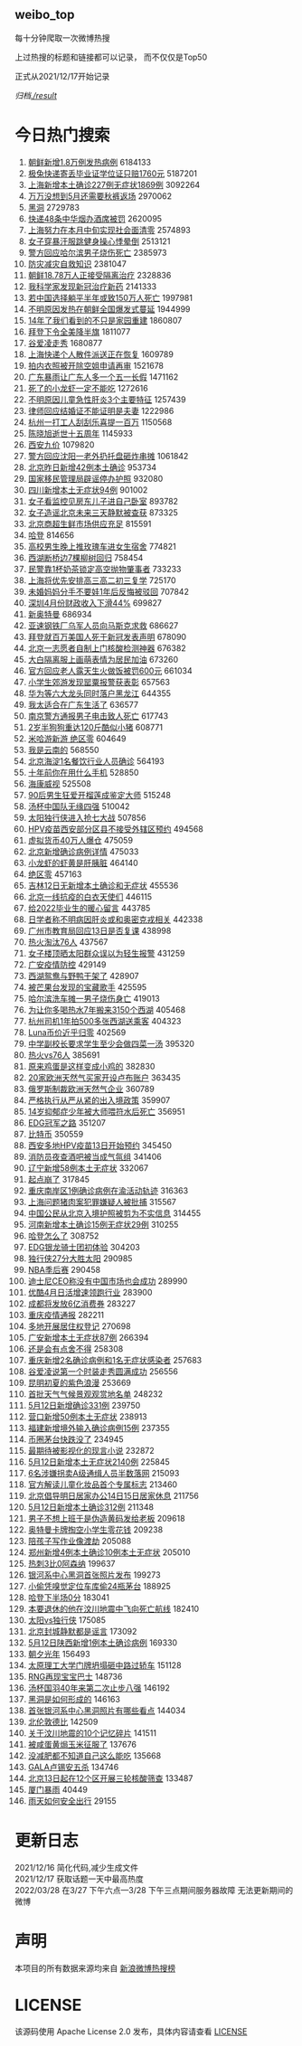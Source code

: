 weibo_top  
---
每十分钟爬取一次微博热搜  

上过热搜的标题和链接都可以记录， 而不仅仅是Top50

正式从2021/12/17开始记录  

*归档[./result](./result/)*

# 今日热门搜索  
1. [朝鲜新增1.8万例发热病例](https://s.weibo.com//weibo?q=%23%E6%9C%9D%E9%B2%9C%E6%96%B0%E5%A2%9E1.8%E4%B8%87%E4%BE%8B%E5%8F%91%E7%83%AD%E7%97%85%E4%BE%8B%23&Refer=top) 6184133
2. [极兔快递寄丢毕业证学位证只赔1760元](https://s.weibo.com//weibo?q=%23%E6%9E%81%E5%85%94%E5%BF%AB%E9%80%92%E5%AF%84%E4%B8%A2%E6%AF%95%E4%B8%9A%E8%AF%81%E5%AD%A6%E4%BD%8D%E8%AF%81%E5%8F%AA%E8%B5%941760%E5%85%83%23&Refer=top) 5187201
3. [上海新增本土确诊227例无症状1869例](https://s.weibo.com//weibo?q=%23%E4%B8%8A%E6%B5%B7%E6%96%B0%E5%A2%9E%E6%9C%AC%E5%9C%9F%E7%A1%AE%E8%AF%8A227%E4%BE%8B%E6%97%A0%E7%97%87%E7%8A%B61869%E4%BE%8B%23&Refer=top) 3092264
4. [万万没想到5月还需要秋裤返场](https://s.weibo.com//weibo?q=%23%E4%B8%87%E4%B8%87%E6%B2%A1%E6%83%B3%E5%88%B05%E6%9C%88%E8%BF%98%E9%9C%80%E8%A6%81%E7%A7%8B%E8%A3%A4%E8%BF%94%E5%9C%BA%23&Refer=top) 2970062
5. [黑洞](https://s.weibo.com//weibo?q=%23%E9%BB%91%E6%B4%9E%23&Refer=top) 2729783
6. [快递48条中华烟办酒席被罚](https://s.weibo.com//weibo?q=%23%E5%BF%AB%E9%80%9248%E6%9D%A1%E4%B8%AD%E5%8D%8E%E7%83%9F%E5%8A%9E%E9%85%92%E5%B8%AD%E8%A2%AB%E7%BD%9A%23&Refer=top) 2620095
7. [上海努力在本月中旬实现社会面清零](https://s.weibo.com//weibo?q=%23%E4%B8%8A%E6%B5%B7%E5%8A%AA%E5%8A%9B%E5%9C%A8%E6%9C%AC%E6%9C%88%E4%B8%AD%E6%97%AC%E5%AE%9E%E7%8E%B0%E7%A4%BE%E4%BC%9A%E9%9D%A2%E6%B8%85%E9%9B%B6%23&Refer=top) 2574893
8. [女子穿暴汗服跳健身操心悸晕倒](https://s.weibo.com//weibo?q=%23%E5%A5%B3%E5%AD%90%E7%A9%BF%E6%9A%B4%E6%B1%97%E6%9C%8D%E8%B7%B3%E5%81%A5%E8%BA%AB%E6%93%8D%E5%BF%83%E6%82%B8%E6%99%95%E5%80%92%23&Refer=top) 2513121
9. [警方回应哈尔滨男子烧伤死亡](https://s.weibo.com//weibo?q=%23%E8%AD%A6%E6%96%B9%E5%9B%9E%E5%BA%94%E5%93%88%E5%B0%94%E6%BB%A8%E7%94%B7%E5%AD%90%E7%83%A7%E4%BC%A4%E6%AD%BB%E4%BA%A1%23&Refer=top) 2385973
10. [防灾减灾自救知识](https://s.weibo.com//weibo?q=%23%E9%98%B2%E7%81%BE%E5%87%8F%E7%81%BE%E8%87%AA%E6%95%91%E7%9F%A5%E8%AF%86%23&Refer=top) 2381047
11. [朝鲜18.78万人正接受隔离治疗](https://s.weibo.com//weibo?q=%23%E6%9C%9D%E9%B2%9C18.78%E4%B8%87%E4%BA%BA%E6%AD%A3%E6%8E%A5%E5%8F%97%E9%9A%94%E7%A6%BB%E6%B2%BB%E7%96%97%23&Refer=top) 2328836
12. [我科学家发现新冠治疗新药](https://s.weibo.com//weibo?q=%23%E6%88%91%E7%A7%91%E5%AD%A6%E5%AE%B6%E5%8F%91%E7%8E%B0%E6%96%B0%E5%86%A0%E6%B2%BB%E7%96%97%E6%96%B0%E8%8D%AF%23&Refer=top) 2141333
13. [若中国选择躺平半年或致150万人死亡](https://s.weibo.com//weibo?q=%23%E8%8B%A5%E4%B8%AD%E5%9B%BD%E9%80%89%E6%8B%A9%E8%BA%BA%E5%B9%B3%E5%8D%8A%E5%B9%B4%E6%88%96%E8%87%B4150%E4%B8%87%E4%BA%BA%E6%AD%BB%E4%BA%A1%23&Refer=top) 1997981
14. [不明原因发热在朝鲜全国爆发式蔓延](https://s.weibo.com//weibo?q=%23%E4%B8%8D%E6%98%8E%E5%8E%9F%E5%9B%A0%E5%8F%91%E7%83%AD%E5%9C%A8%E6%9C%9D%E9%B2%9C%E5%85%A8%E5%9B%BD%E7%88%86%E5%8F%91%E5%BC%8F%E8%94%93%E5%BB%B6%23&Refer=top) 1944999
15. [14年了我们看到的不只是家园重建](https://s.weibo.com//weibo?q=%2314%E5%B9%B4%E4%BA%86%E6%88%91%E4%BB%AC%E7%9C%8B%E5%88%B0%E7%9A%84%E4%B8%8D%E5%8F%AA%E6%98%AF%E5%AE%B6%E5%9B%AD%E9%87%8D%E5%BB%BA%23&Refer=top) 1860807
16. [拜登下令全美降半旗](https://s.weibo.com//weibo?q=%23%E6%8B%9C%E7%99%BB%E4%B8%8B%E4%BB%A4%E5%85%A8%E7%BE%8E%E9%99%8D%E5%8D%8A%E6%97%97%23&Refer=top) 1811077
17. [谷爱凌走秀](https://s.weibo.com//weibo?q=%23%E8%B0%B7%E7%88%B1%E5%87%8C%E8%B5%B0%E7%A7%80%23&Refer=top) 1680877
18. [上海快递个人散件派送正在恢复](https://s.weibo.com//weibo?q=%23%E4%B8%8A%E6%B5%B7%E5%BF%AB%E9%80%92%E4%B8%AA%E4%BA%BA%E6%95%A3%E4%BB%B6%E6%B4%BE%E9%80%81%E6%AD%A3%E5%9C%A8%E6%81%A2%E5%A4%8D%23&Refer=top) 1609789
19. [拍内衣照被开除空姐申请再审](https://s.weibo.com//weibo?q=%23%E6%8B%8D%E5%86%85%E8%A1%A3%E7%85%A7%E8%A2%AB%E5%BC%80%E9%99%A4%E7%A9%BA%E5%A7%90%E7%94%B3%E8%AF%B7%E5%86%8D%E5%AE%A1%23&Refer=top) 1521678
20. [广东暴雨让广东人多一个五一长假](https://s.weibo.com//weibo?q=%23%E5%B9%BF%E4%B8%9C%E6%9A%B4%E9%9B%A8%E8%AE%A9%E5%B9%BF%E4%B8%9C%E4%BA%BA%E5%A4%9A%E4%B8%80%E4%B8%AA%E4%BA%94%E4%B8%80%E9%95%BF%E5%81%87%23&Refer=top) 1471162
21. [死了的小龙虾一定不能吃](https://s.weibo.com//weibo?q=%23%E6%AD%BB%E4%BA%86%E7%9A%84%E5%B0%8F%E9%BE%99%E8%99%BE%E4%B8%80%E5%AE%9A%E4%B8%8D%E8%83%BD%E5%90%83%23&Refer=top) 1272616
22. [不明原因儿童急性肝炎3个主要特征](https://s.weibo.com//weibo?q=%23%E4%B8%8D%E6%98%8E%E5%8E%9F%E5%9B%A0%E5%84%BF%E7%AB%A5%E6%80%A5%E6%80%A7%E8%82%9D%E7%82%8E3%E4%B8%AA%E4%B8%BB%E8%A6%81%E7%89%B9%E5%BE%81%23&Refer=top) 1257439
23. [律师回应结婚证不能证明是夫妻](https://s.weibo.com//weibo?q=%23%E5%BE%8B%E5%B8%88%E5%9B%9E%E5%BA%94%E7%BB%93%E5%A9%9A%E8%AF%81%E4%B8%8D%E8%83%BD%E8%AF%81%E6%98%8E%E6%98%AF%E5%A4%AB%E5%A6%BB%23&Refer=top) 1222986
24. [杭州一打工人刮刮乐喜提一百万](https://s.weibo.com//weibo?q=%23%E6%9D%AD%E5%B7%9E%E4%B8%80%E6%89%93%E5%B7%A5%E4%BA%BA%E5%88%AE%E5%88%AE%E4%B9%90%E5%96%9C%E6%8F%90%E4%B8%80%E7%99%BE%E4%B8%87%23&Refer=top) 1150568
25. [陈晓旭逝世十五周年](https://s.weibo.com//weibo?q=%23%E9%99%88%E6%99%93%E6%97%AD%E9%80%9D%E4%B8%96%E5%8D%81%E4%BA%94%E5%91%A8%E5%B9%B4%23&Refer=top) 1145933
26. [西安九价](https://s.weibo.com//weibo?q=%E8%A5%BF%E5%AE%89%E4%B9%9D%E4%BB%B7&Refer=top) 1079820
27. [警方回应沈阳一老外扔托盘砸炸串摊](https://s.weibo.com//weibo?q=%23%E8%AD%A6%E6%96%B9%E5%9B%9E%E5%BA%94%E6%B2%88%E9%98%B3%E4%B8%80%E8%80%81%E5%A4%96%E6%89%94%E6%89%98%E7%9B%98%E7%A0%B8%E7%82%B8%E4%B8%B2%E6%91%8A%23&Refer=top) 1061842
28. [北京昨日新增42例本土确诊](https://s.weibo.com//weibo?q=%23%E5%8C%97%E4%BA%AC%E6%98%A8%E6%97%A5%E6%96%B0%E5%A2%9E42%E4%BE%8B%E6%9C%AC%E5%9C%9F%E7%A1%AE%E8%AF%8A%23&Refer=top) 953734
29. [国家移民管理局辟谣停办护照](https://s.weibo.com//weibo?q=%23%E5%9B%BD%E5%AE%B6%E7%A7%BB%E6%B0%91%E7%AE%A1%E7%90%86%E5%B1%80%E8%BE%9F%E8%B0%A3%E5%81%9C%E5%8A%9E%E6%8A%A4%E7%85%A7%23&Refer=top) 932080
30. [四川新增本土无症状94例](https://s.weibo.com//weibo?q=%23%E5%9B%9B%E5%B7%9D%E6%96%B0%E5%A2%9E%E6%9C%AC%E5%9C%9F%E6%97%A0%E7%97%87%E7%8A%B694%E4%BE%8B%23&Refer=top) 901002
31. [女子看监控见房东儿子进自己卧室](https://s.weibo.com//weibo?q=%23%E5%A5%B3%E5%AD%90%E7%9C%8B%E7%9B%91%E6%8E%A7%E8%A7%81%E6%88%BF%E4%B8%9C%E5%84%BF%E5%AD%90%E8%BF%9B%E8%87%AA%E5%B7%B1%E5%8D%A7%E5%AE%A4%23&Refer=top) 893782
32. [女子造谣北京未来三天静默被查获](https://s.weibo.com//weibo?q=%23%E5%A5%B3%E5%AD%90%E9%80%A0%E8%B0%A3%E5%8C%97%E4%BA%AC%E6%9C%AA%E6%9D%A5%E4%B8%89%E5%A4%A9%E9%9D%99%E9%BB%98%E8%A2%AB%E6%9F%A5%E8%8E%B7%23&Refer=top) 873325
33. [北京商超生鲜市场供应充足](https://s.weibo.com//weibo?q=%23%E5%8C%97%E4%BA%AC%E5%95%86%E8%B6%85%E7%94%9F%E9%B2%9C%E5%B8%82%E5%9C%BA%E4%BE%9B%E5%BA%94%E5%85%85%E8%B6%B3%23&Refer=top) 815591
34. [哈登](https://s.weibo.com//weibo?q=%E5%93%88%E7%99%BB&Refer=top) 814656
35. [高校男生晚上推玫瑰车进女生宿舍](https://s.weibo.com//weibo?q=%23%E9%AB%98%E6%A0%A1%E7%94%B7%E7%94%9F%E6%99%9A%E4%B8%8A%E6%8E%A8%E7%8E%AB%E7%91%B0%E8%BD%A6%E8%BF%9B%E5%A5%B3%E7%94%9F%E5%AE%BF%E8%88%8D%23&Refer=top) 774821
36. [西湖断桥边7棵柳树回归](https://s.weibo.com//weibo?q=%23%E8%A5%BF%E6%B9%96%E6%96%AD%E6%A1%A5%E8%BE%B97%E6%A3%B5%E6%9F%B3%E6%A0%91%E5%9B%9E%E5%BD%92%23&Refer=top) 758454
37. [民警靠1杯奶茶锁定高空抛物肇事者](https://s.weibo.com//weibo?q=%23%E6%B0%91%E8%AD%A6%E9%9D%A01%E6%9D%AF%E5%A5%B6%E8%8C%B6%E9%94%81%E5%AE%9A%E9%AB%98%E7%A9%BA%E6%8A%9B%E7%89%A9%E8%82%87%E4%BA%8B%E8%80%85%23&Refer=top) 733233
38. [上海将优先安排高三高二初三复学](https://s.weibo.com//weibo?q=%23%E4%B8%8A%E6%B5%B7%E5%B0%86%E4%BC%98%E5%85%88%E5%AE%89%E6%8E%92%E9%AB%98%E4%B8%89%E9%AB%98%E4%BA%8C%E5%88%9D%E4%B8%89%E5%A4%8D%E5%AD%A6%23&Refer=top) 725170
39. [未婚妈妈分手不要娃1年后反悔被驳回](https://s.weibo.com//weibo?q=%23%E6%9C%AA%E5%A9%9A%E5%A6%88%E5%A6%88%E5%88%86%E6%89%8B%E4%B8%8D%E8%A6%81%E5%A8%831%E5%B9%B4%E5%90%8E%E5%8F%8D%E6%82%94%E8%A2%AB%E9%A9%B3%E5%9B%9E%23&Refer=top) 707842
40. [深圳4月份财政收入下滑44%](https://s.weibo.com//weibo?q=%23%E6%B7%B1%E5%9C%B34%E6%9C%88%E4%BB%BD%E8%B4%A2%E6%94%BF%E6%94%B6%E5%85%A5%E4%B8%8B%E6%BB%9144%25%23&Refer=top) 699827
41. [新奥特曼](https://s.weibo.com//weibo?q=%E6%96%B0%E5%A5%A5%E7%89%B9%E6%9B%BC&Refer=top) 686934
42. [亚速钢铁厂乌军人员向马斯克求救](https://s.weibo.com//weibo?q=%23%E4%BA%9A%E9%80%9F%E9%92%A2%E9%93%81%E5%8E%82%E4%B9%8C%E5%86%9B%E4%BA%BA%E5%91%98%E5%90%91%E9%A9%AC%E6%96%AF%E5%85%8B%E6%B1%82%E6%95%91%23&Refer=top) 686627
43. [拜登就百万美国人死于新冠发表声明](https://s.weibo.com//weibo?q=%23%E6%8B%9C%E7%99%BB%E5%B0%B1%E7%99%BE%E4%B8%87%E7%BE%8E%E5%9B%BD%E4%BA%BA%E6%AD%BB%E4%BA%8E%E6%96%B0%E5%86%A0%E5%8F%91%E8%A1%A8%E5%A3%B0%E6%98%8E%23&Refer=top) 678090
44. [北京一志愿者自制上门核酸检测神器](https://s.weibo.com//weibo?q=%23%E5%8C%97%E4%BA%AC%E4%B8%80%E5%BF%97%E6%84%BF%E8%80%85%E8%87%AA%E5%88%B6%E4%B8%8A%E9%97%A8%E6%A0%B8%E9%85%B8%E6%A3%80%E6%B5%8B%E7%A5%9E%E5%99%A8%23&Refer=top) 676382
45. [大白隔离服上画萌表情为居民加油](https://s.weibo.com//weibo?q=%23%E5%A4%A7%E7%99%BD%E9%9A%94%E7%A6%BB%E6%9C%8D%E4%B8%8A%E7%94%BB%E8%90%8C%E8%A1%A8%E6%83%85%E4%B8%BA%E5%B1%85%E6%B0%91%E5%8A%A0%E6%B2%B9%23&Refer=top) 673260
46. [官方回应老人露天生火做饭被罚600元](https://s.weibo.com//weibo?q=%23%E5%AE%98%E6%96%B9%E5%9B%9E%E5%BA%94%E8%80%81%E4%BA%BA%E9%9C%B2%E5%A4%A9%E7%94%9F%E7%81%AB%E5%81%9A%E9%A5%AD%E8%A2%AB%E7%BD%9A600%E5%85%83%23&Refer=top) 661034
47. [小学生郊游发现罂粟报警获表彰](https://s.weibo.com//weibo?q=%23%E5%B0%8F%E5%AD%A6%E7%94%9F%E9%83%8A%E6%B8%B8%E5%8F%91%E7%8E%B0%E7%BD%82%E7%B2%9F%E6%8A%A5%E8%AD%A6%E8%8E%B7%E8%A1%A8%E5%BD%B0%23&Refer=top) 657563
48. [华为等六大龙头同时落户黑龙江](https://s.weibo.com//weibo?q=%23%E5%8D%8E%E4%B8%BA%E7%AD%89%E5%85%AD%E5%A4%A7%E9%BE%99%E5%A4%B4%E5%90%8C%E6%97%B6%E8%90%BD%E6%88%B7%E9%BB%91%E9%BE%99%E6%B1%9F%23&Refer=top) 644355
49. [我太适合在广东生活了](https://s.weibo.com//weibo?q=%23%E6%88%91%E5%A4%AA%E9%80%82%E5%90%88%E5%9C%A8%E5%B9%BF%E4%B8%9C%E7%94%9F%E6%B4%BB%E4%BA%86%23&Refer=top) 636577
50. [南京警方通报男子电击致人死亡](https://s.weibo.com//weibo?q=%23%E5%8D%97%E4%BA%AC%E8%AD%A6%E6%96%B9%E9%80%9A%E6%8A%A5%E7%94%B7%E5%AD%90%E7%94%B5%E5%87%BB%E8%87%B4%E4%BA%BA%E6%AD%BB%E4%BA%A1%23&Refer=top) 617743
51. [2岁半狗狗重达120斤酷似小猪](https://s.weibo.com//weibo?q=%232%E5%B2%81%E5%8D%8A%E7%8B%97%E7%8B%97%E9%87%8D%E8%BE%BE120%E6%96%A4%E9%85%B7%E4%BC%BC%E5%B0%8F%E7%8C%AA%23&Refer=top) 608771
52. [米哈游新游 绝区零](https://s.weibo.com//weibo?q=%23%E7%B1%B3%E5%93%88%E6%B8%B8%E6%96%B0%E6%B8%B8%20%E7%BB%9D%E5%8C%BA%E9%9B%B6%23&Refer=top) 604649
53. [我是云南的](https://s.weibo.com//weibo?q=%E6%88%91%E6%98%AF%E4%BA%91%E5%8D%97%E7%9A%84&Refer=top) 568550
54. [北京海淀1名餐饮行业人员确诊](https://s.weibo.com//weibo?q=%23%E5%8C%97%E4%BA%AC%E6%B5%B7%E6%B7%801%E5%90%8D%E9%A4%90%E9%A5%AE%E8%A1%8C%E4%B8%9A%E4%BA%BA%E5%91%98%E7%A1%AE%E8%AF%8A%23&Refer=top) 564193
55. [十年前你在用什么手机](https://s.weibo.com//weibo?q=%23%E5%8D%81%E5%B9%B4%E5%89%8D%E4%BD%A0%E5%9C%A8%E7%94%A8%E4%BB%80%E4%B9%88%E6%89%8B%E6%9C%BA%23&Refer=top) 528850
56. [海康威视](https://s.weibo.com//weibo?q=%E6%B5%B7%E5%BA%B7%E5%A8%81%E8%A7%86&Refer=top) 525508
57. [90后男生狂爱开榴莲成鉴定大师](https://s.weibo.com//weibo?q=%2390%E5%90%8E%E7%94%B7%E7%94%9F%E7%8B%82%E7%88%B1%E5%BC%80%E6%A6%B4%E8%8E%B2%E6%88%90%E9%89%B4%E5%AE%9A%E5%A4%A7%E5%B8%88%23&Refer=top) 515248
58. [汤杯中国队无缘四强](https://s.weibo.com//weibo?q=%23%E6%B1%A4%E6%9D%AF%E4%B8%AD%E5%9B%BD%E9%98%9F%E6%97%A0%E7%BC%98%E5%9B%9B%E5%BC%BA%23&Refer=top) 510042
59. [太阳独行侠进入抢七大战](https://s.weibo.com//weibo?q=%23%E5%A4%AA%E9%98%B3%E7%8B%AC%E8%A1%8C%E4%BE%A0%E8%BF%9B%E5%85%A5%E6%8A%A2%E4%B8%83%E5%A4%A7%E6%88%98%23&Refer=top) 507856
60. [HPV疫苗西安部分区县不接受外辖区预约](https://s.weibo.com//weibo?q=%23HPV%E7%96%AB%E8%8B%97%E8%A5%BF%E5%AE%89%E9%83%A8%E5%88%86%E5%8C%BA%E5%8E%BF%E4%B8%8D%E6%8E%A5%E5%8F%97%E5%A4%96%E8%BE%96%E5%8C%BA%E9%A2%84%E7%BA%A6%23&Refer=top) 494568
61. [虚拟货币40万人爆仓](https://s.weibo.com//weibo?q=%23%E8%99%9A%E6%8B%9F%E8%B4%A7%E5%B8%8140%E4%B8%87%E4%BA%BA%E7%88%86%E4%BB%93%23&Refer=top) 475059
62. [北京新增确诊病例详情](https://s.weibo.com//weibo?q=%23%E5%8C%97%E4%BA%AC%E6%96%B0%E5%A2%9E%E7%A1%AE%E8%AF%8A%E7%97%85%E4%BE%8B%E8%AF%A6%E6%83%85%23&Refer=top) 475033
63. [小龙虾的虾黄是肝胰脏](https://s.weibo.com//weibo?q=%23%E5%B0%8F%E9%BE%99%E8%99%BE%E7%9A%84%E8%99%BE%E9%BB%84%E6%98%AF%E8%82%9D%E8%83%B0%E8%84%8F%23&Refer=top) 464140
64. [绝区零](https://s.weibo.com//weibo?q=%23%E7%BB%9D%E5%8C%BA%E9%9B%B6%23&Refer=top) 457163
65. [吉林12日无新增本土确诊和无症状](https://s.weibo.com//weibo?q=%23%E5%90%89%E6%9E%9712%E6%97%A5%E6%97%A0%E6%96%B0%E5%A2%9E%E6%9C%AC%E5%9C%9F%E7%A1%AE%E8%AF%8A%E5%92%8C%E6%97%A0%E7%97%87%E7%8A%B6%23&Refer=top) 455536
66. [北京一线抗疫的白衣天使们](https://s.weibo.com//weibo?q=%23%E5%8C%97%E4%BA%AC%E4%B8%80%E7%BA%BF%E6%8A%97%E7%96%AB%E7%9A%84%E7%99%BD%E8%A1%A3%E5%A4%A9%E4%BD%BF%E4%BB%AC%23&Refer=top) 446115
67. [给2022毕业生的暖心留言](https://s.weibo.com//weibo?q=%23%E7%BB%992022%E6%AF%95%E4%B8%9A%E7%94%9F%E7%9A%84%E6%9A%96%E5%BF%83%E7%95%99%E8%A8%80%23&Refer=top) 443785
68. [日学者称不明病因肝炎或和奥密克戎相关](https://s.weibo.com//weibo?q=%23%E6%97%A5%E5%AD%A6%E8%80%85%E7%A7%B0%E4%B8%8D%E6%98%8E%E7%97%85%E5%9B%A0%E8%82%9D%E7%82%8E%E6%88%96%E5%92%8C%E5%A5%A5%E5%AF%86%E5%85%8B%E6%88%8E%E7%9B%B8%E5%85%B3%23&Refer=top) 442338
69. [广州市教育局回应13日是否复课](https://s.weibo.com//weibo?q=%23%E5%B9%BF%E5%B7%9E%E5%B8%82%E6%95%99%E8%82%B2%E5%B1%80%E5%9B%9E%E5%BA%9413%E6%97%A5%E6%98%AF%E5%90%A6%E5%A4%8D%E8%AF%BE%23&Refer=top) 438998
70. [热火淘汰76人](https://s.weibo.com//weibo?q=%23%E7%83%AD%E7%81%AB%E6%B7%98%E6%B1%B076%E4%BA%BA%23&Refer=top) 437567
71. [女子楼顶晒太阳群众误以为轻生报警](https://s.weibo.com//weibo?q=%23%E5%A5%B3%E5%AD%90%E6%A5%BC%E9%A1%B6%E6%99%92%E5%A4%AA%E9%98%B3%E7%BE%A4%E4%BC%97%E8%AF%AF%E4%BB%A5%E4%B8%BA%E8%BD%BB%E7%94%9F%E6%8A%A5%E8%AD%A6%23&Refer=top) 431259
72. [广安疫情防控](https://s.weibo.com//weibo?q=%23%E5%B9%BF%E5%AE%89%E7%96%AB%E6%83%85%E9%98%B2%E6%8E%A7%23&Refer=top) 429149
73. [西湖鸳鸯与野鸭干架了](https://s.weibo.com//weibo?q=%23%E8%A5%BF%E6%B9%96%E9%B8%B3%E9%B8%AF%E4%B8%8E%E9%87%8E%E9%B8%AD%E5%B9%B2%E6%9E%B6%E4%BA%86%23&Refer=top) 428907
74. [被芒果台发现的宝藏歌手](https://s.weibo.com//weibo?q=%23%E8%A2%AB%E8%8A%92%E6%9E%9C%E5%8F%B0%E5%8F%91%E7%8E%B0%E7%9A%84%E5%AE%9D%E8%97%8F%E6%AD%8C%E6%89%8B%23&Refer=top) 425595
75. [哈尔滨洗车摊一男子烧伤身亡](https://s.weibo.com//weibo?q=%23%E5%93%88%E5%B0%94%E6%BB%A8%E6%B4%97%E8%BD%A6%E6%91%8A%E4%B8%80%E7%94%B7%E5%AD%90%E7%83%A7%E4%BC%A4%E8%BA%AB%E4%BA%A1%23&Refer=top) 419013
76. [为让你多喝热水7年搬来3150个西湖](https://s.weibo.com//weibo?q=%23%E4%B8%BA%E8%AE%A9%E4%BD%A0%E5%A4%9A%E5%96%9D%E7%83%AD%E6%B0%B47%E5%B9%B4%E6%90%AC%E6%9D%A53150%E4%B8%AA%E8%A5%BF%E6%B9%96%23&Refer=top) 405468
77. [杭州司机1年拍500多张西湖送乘客](https://s.weibo.com//weibo?q=%23%E6%9D%AD%E5%B7%9E%E5%8F%B8%E6%9C%BA1%E5%B9%B4%E6%8B%8D500%E5%A4%9A%E5%BC%A0%E8%A5%BF%E6%B9%96%E9%80%81%E4%B9%98%E5%AE%A2%23&Refer=top) 404323
78. [Luna币价近乎归零](https://s.weibo.com//weibo?q=%23Luna%E5%B8%81%E4%BB%B7%E8%BF%91%E4%B9%8E%E5%BD%92%E9%9B%B6%23&Refer=top) 402569
79. [中学副校长要求学生至少会做四菜一汤](https://s.weibo.com//weibo?q=%23%E4%B8%AD%E5%AD%A6%E5%89%AF%E6%A0%A1%E9%95%BF%E8%A6%81%E6%B1%82%E5%AD%A6%E7%94%9F%E8%87%B3%E5%B0%91%E4%BC%9A%E5%81%9A%E5%9B%9B%E8%8F%9C%E4%B8%80%E6%B1%A4%23&Refer=top) 395320
80. [热火vs76人](https://s.weibo.com//weibo?q=%23%E7%83%AD%E7%81%ABvs76%E4%BA%BA%23&Refer=top) 385691
81. [原来鸡蛋是这样变成小鸡的](https://s.weibo.com//weibo?q=%23%E5%8E%9F%E6%9D%A5%E9%B8%A1%E8%9B%8B%E6%98%AF%E8%BF%99%E6%A0%B7%E5%8F%98%E6%88%90%E5%B0%8F%E9%B8%A1%E7%9A%84%23&Refer=top) 382830
82. [20家欧洲天然气买家开设卢布账户](https://s.weibo.com//weibo?q=%2320%E5%AE%B6%E6%AC%A7%E6%B4%B2%E5%A4%A9%E7%84%B6%E6%B0%94%E4%B9%B0%E5%AE%B6%E5%BC%80%E8%AE%BE%E5%8D%A2%E5%B8%83%E8%B4%A6%E6%88%B7%23&Refer=top) 363435
83. [俄罗斯制裁欧洲天然气企业](https://s.weibo.com//weibo?q=%23%E4%BF%84%E7%BD%97%E6%96%AF%E5%88%B6%E8%A3%81%E6%AC%A7%E6%B4%B2%E5%A4%A9%E7%84%B6%E6%B0%94%E4%BC%81%E4%B8%9A%23&Refer=top) 360789
84. [严格执行从严从紧的出入境政策](https://s.weibo.com//weibo?q=%23%E4%B8%A5%E6%A0%BC%E6%89%A7%E8%A1%8C%E4%BB%8E%E4%B8%A5%E4%BB%8E%E7%B4%A7%E7%9A%84%E5%87%BA%E5%85%A5%E5%A2%83%E6%94%BF%E7%AD%96%23&Refer=top) 359907
85. [14岁抑郁症少年被大师喂符水后死亡](https://s.weibo.com//weibo?q=%2314%E5%B2%81%E6%8A%91%E9%83%81%E7%97%87%E5%B0%91%E5%B9%B4%E8%A2%AB%E5%A4%A7%E5%B8%88%E5%96%82%E7%AC%A6%E6%B0%B4%E5%90%8E%E6%AD%BB%E4%BA%A1%23&Refer=top) 356951
86. [EDG冠军之路](https://s.weibo.com//weibo?q=%23EDG%E5%86%A0%E5%86%9B%E4%B9%8B%E8%B7%AF%23&Refer=top) 351207
87. [比特币](https://s.weibo.com//weibo?q=%E6%AF%94%E7%89%B9%E5%B8%81&Refer=top) 350559
88. [西安多地HPV疫苗13日开始预约](https://s.weibo.com//weibo?q=%23%E8%A5%BF%E5%AE%89%E5%A4%9A%E5%9C%B0HPV%E7%96%AB%E8%8B%9713%E6%97%A5%E5%BC%80%E5%A7%8B%E9%A2%84%E7%BA%A6%23&Refer=top) 345450
89. [消防员夜查酒吧被当成气氛组](https://s.weibo.com//weibo?q=%23%E6%B6%88%E9%98%B2%E5%91%98%E5%A4%9C%E6%9F%A5%E9%85%92%E5%90%A7%E8%A2%AB%E5%BD%93%E6%88%90%E6%B0%94%E6%B0%9B%E7%BB%84%23&Refer=top) 341406
90. [辽宁新增58例本土无症状](https://s.weibo.com//weibo?q=%23%E8%BE%BD%E5%AE%81%E6%96%B0%E5%A2%9E58%E4%BE%8B%E6%9C%AC%E5%9C%9F%E6%97%A0%E7%97%87%E7%8A%B6%23&Refer=top) 332067
91. [起点崩了](https://s.weibo.com//weibo?q=%23%E8%B5%B7%E7%82%B9%E5%B4%A9%E4%BA%86%23&Refer=top) 317845
92. [重庆南岸区1例确诊病例在渝活动轨迹](https://s.weibo.com//weibo?q=%23%E9%87%8D%E5%BA%86%E5%8D%97%E5%B2%B8%E5%8C%BA1%E4%BE%8B%E7%A1%AE%E8%AF%8A%E7%97%85%E4%BE%8B%E5%9C%A8%E6%B8%9D%E6%B4%BB%E5%8A%A8%E8%BD%A8%E8%BF%B9%23&Refer=top) 316363
93. [上海问题猪肉案犯罪嫌疑人被批捕](https://s.weibo.com//weibo?q=%23%E4%B8%8A%E6%B5%B7%E9%97%AE%E9%A2%98%E7%8C%AA%E8%82%89%E6%A1%88%E7%8A%AF%E7%BD%AA%E5%AB%8C%E7%96%91%E4%BA%BA%E8%A2%AB%E6%89%B9%E6%8D%95%23&Refer=top) 315567
94. [中国公民从北京入境护照被剪为不实信息](https://s.weibo.com//weibo?q=%23%E4%B8%AD%E5%9B%BD%E5%85%AC%E6%B0%91%E4%BB%8E%E5%8C%97%E4%BA%AC%E5%85%A5%E5%A2%83%E6%8A%A4%E7%85%A7%E8%A2%AB%E5%89%AA%E4%B8%BA%E4%B8%8D%E5%AE%9E%E4%BF%A1%E6%81%AF%23&Refer=top) 314455
95. [河南新增本土确诊15例无症状29例](https://s.weibo.com//weibo?q=%23%E6%B2%B3%E5%8D%97%E6%96%B0%E5%A2%9E%E6%9C%AC%E5%9C%9F%E7%A1%AE%E8%AF%8A15%E4%BE%8B%E6%97%A0%E7%97%87%E7%8A%B629%E4%BE%8B%23&Refer=top) 310255
96. [哈登怎么了](https://s.weibo.com//weibo?q=%23%E5%93%88%E7%99%BB%E6%80%8E%E4%B9%88%E4%BA%86%23&Refer=top) 308752
97. [EDG银龙骑士团初体验](https://s.weibo.com//weibo?q=%23EDG%E9%93%B6%E9%BE%99%E9%AA%91%E5%A3%AB%E5%9B%A2%E5%88%9D%E4%BD%93%E9%AA%8C%23&Refer=top) 304203
98. [独行侠27分大胜太阳](https://s.weibo.com//weibo?q=%23%E7%8B%AC%E8%A1%8C%E4%BE%A027%E5%88%86%E5%A4%A7%E8%83%9C%E5%A4%AA%E9%98%B3%23&Refer=top) 290985
99. [NBA季后赛](https://s.weibo.com//weibo?q=NBA%E5%AD%A3%E5%90%8E%E8%B5%9B&Refer=top) 290458
100. [迪士尼CEO称没有中国市场也会成功](https://s.weibo.com//weibo?q=%23%E8%BF%AA%E5%A3%AB%E5%B0%BCCEO%E7%A7%B0%E6%B2%A1%E6%9C%89%E4%B8%AD%E5%9B%BD%E5%B8%82%E5%9C%BA%E4%B9%9F%E4%BC%9A%E6%88%90%E5%8A%9F%23&Refer=top) 289990
101. [优酷4月日活增速领跑行业](https://s.weibo.com//weibo?q=%23%E4%BC%98%E9%85%B74%E6%9C%88%E6%97%A5%E6%B4%BB%E5%A2%9E%E9%80%9F%E9%A2%86%E8%B7%91%E8%A1%8C%E4%B8%9A%23&Refer=top) 283900
102. [成都将发放6亿消费券](https://s.weibo.com//weibo?q=%23%E6%88%90%E9%83%BD%E5%B0%86%E5%8F%91%E6%94%BE6%E4%BA%BF%E6%B6%88%E8%B4%B9%E5%88%B8%23&Refer=top) 283227
103. [重庆疫情通报](https://s.weibo.com//weibo?q=%23%E9%87%8D%E5%BA%86%E7%96%AB%E6%83%85%E9%80%9A%E6%8A%A5%23&Refer=top) 282211
104. [多地开展居住权登记](https://s.weibo.com//weibo?q=%23%E5%A4%9A%E5%9C%B0%E5%BC%80%E5%B1%95%E5%B1%85%E4%BD%8F%E6%9D%83%E7%99%BB%E8%AE%B0%23&Refer=top) 270698
105. [广安新增本土无症状87例](https://s.weibo.com//weibo?q=%23%E5%B9%BF%E5%AE%89%E6%96%B0%E5%A2%9E%E6%9C%AC%E5%9C%9F%E6%97%A0%E7%97%87%E7%8A%B687%E4%BE%8B%23&Refer=top) 266394
106. [还是会有点舍不得](https://s.weibo.com//weibo?q=%23%E8%BF%98%E6%98%AF%E4%BC%9A%E6%9C%89%E7%82%B9%E8%88%8D%E4%B8%8D%E5%BE%97%23&Refer=top) 258308
107. [重庆新增2名确诊病例和1名无症状感染者](https://s.weibo.com//weibo?q=%23%E9%87%8D%E5%BA%86%E6%96%B0%E5%A2%9E2%E5%90%8D%E7%A1%AE%E8%AF%8A%E7%97%85%E4%BE%8B%E5%92%8C1%E5%90%8D%E6%97%A0%E7%97%87%E7%8A%B6%E6%84%9F%E6%9F%93%E8%80%85%23&Refer=top) 257683
108. [谷爱凌说第一个时装走秀圆满成功](https://s.weibo.com//weibo?q=%23%E8%B0%B7%E7%88%B1%E5%87%8C%E8%AF%B4%E7%AC%AC%E4%B8%80%E4%B8%AA%E6%97%B6%E8%A3%85%E8%B5%B0%E7%A7%80%E5%9C%86%E6%BB%A1%E6%88%90%E5%8A%9F%23&Refer=top) 256556
109. [昆明初夏的紫色浪漫](https://s.weibo.com//weibo?q=%23%E6%98%86%E6%98%8E%E5%88%9D%E5%A4%8F%E7%9A%84%E7%B4%AB%E8%89%B2%E6%B5%AA%E6%BC%AB%23&Refer=top) 253669
110. [首批天气气候景观观赏地名单](https://s.weibo.com//weibo?q=%23%E9%A6%96%E6%89%B9%E5%A4%A9%E6%B0%94%E6%B0%94%E5%80%99%E6%99%AF%E8%A7%82%E8%A7%82%E8%B5%8F%E5%9C%B0%E5%90%8D%E5%8D%95%23&Refer=top) 248232
111. [5月12日新增确诊331例](https://s.weibo.com//weibo?q=%235%E6%9C%8812%E6%97%A5%E6%96%B0%E5%A2%9E%E7%A1%AE%E8%AF%8A331%E4%BE%8B%23&Refer=top) 239750
112. [营口新增50例本土无症状](https://s.weibo.com//weibo?q=%23%E8%90%A5%E5%8F%A3%E6%96%B0%E5%A2%9E50%E4%BE%8B%E6%9C%AC%E5%9C%9F%E6%97%A0%E7%97%87%E7%8A%B6%23&Refer=top) 238913
113. [福建新增境外输入确诊病例15例](https://s.weibo.com//weibo?q=%23%E7%A6%8F%E5%BB%BA%E6%96%B0%E5%A2%9E%E5%A2%83%E5%A4%96%E8%BE%93%E5%85%A5%E7%A1%AE%E8%AF%8A%E7%97%85%E4%BE%8B15%E4%BE%8B%23&Refer=top) 237355
114. [币圈茅台快跌没了](https://s.weibo.com//weibo?q=%23%E5%B8%81%E5%9C%88%E8%8C%85%E5%8F%B0%E5%BF%AB%E8%B7%8C%E6%B2%A1%E4%BA%86%23&Refer=top) 234945
115. [最期待被影视化的现言小说](https://s.weibo.com//weibo?q=%23%E6%9C%80%E6%9C%9F%E5%BE%85%E8%A2%AB%E5%BD%B1%E8%A7%86%E5%8C%96%E7%9A%84%E7%8E%B0%E8%A8%80%E5%B0%8F%E8%AF%B4%23&Refer=top) 232872
116. [5月12日新增本土无症状2140例](https://s.weibo.com//weibo?q=%235%E6%9C%8812%E6%97%A5%E6%96%B0%E5%A2%9E%E6%9C%AC%E5%9C%9F%E6%97%A0%E7%97%87%E7%8A%B62140%E4%BE%8B%23&Refer=top) 225845
117. [6名涉嫌拐卖A级通缉人员半数落网](https://s.weibo.com//weibo?q=%236%E5%90%8D%E6%B6%89%E5%AB%8C%E6%8B%90%E5%8D%96A%E7%BA%A7%E9%80%9A%E7%BC%89%E4%BA%BA%E5%91%98%E5%8D%8A%E6%95%B0%E8%90%BD%E7%BD%91%23&Refer=top) 215093
118. [官方解读儿童化妆品首个专属标志](https://s.weibo.com//weibo?q=%23%E5%AE%98%E6%96%B9%E8%A7%A3%E8%AF%BB%E5%84%BF%E7%AB%A5%E5%8C%96%E5%A6%86%E5%93%81%E9%A6%96%E4%B8%AA%E4%B8%93%E5%B1%9E%E6%A0%87%E5%BF%97%23&Refer=top) 213460
119. [北京倡导明日居家办公14日15日居家休息](https://s.weibo.com//weibo?q=%23%E5%8C%97%E4%BA%AC%E5%80%A1%E5%AF%BC%E6%98%8E%E6%97%A5%E5%B1%85%E5%AE%B6%E5%8A%9E%E5%85%AC14%E6%97%A515%E6%97%A5%E5%B1%85%E5%AE%B6%E4%BC%91%E6%81%AF%23&Refer=top) 211756
120. [5月12日新增本土确诊312例](https://s.weibo.com//weibo?q=%235%E6%9C%8812%E6%97%A5%E6%96%B0%E5%A2%9E%E6%9C%AC%E5%9C%9F%E7%A1%AE%E8%AF%8A312%E4%BE%8B%23&Refer=top) 211348
121. [男子不想上班于是伪造黄码发给老板](https://s.weibo.com//weibo?q=%23%E7%94%B7%E5%AD%90%E4%B8%8D%E6%83%B3%E4%B8%8A%E7%8F%AD%E4%BA%8E%E6%98%AF%E4%BC%AA%E9%80%A0%E9%BB%84%E7%A0%81%E5%8F%91%E7%BB%99%E8%80%81%E6%9D%BF%23&Refer=top) 209618
122. [奥特曼卡牌掏空小学生零花钱](https://s.weibo.com//weibo?q=%23%E5%A5%A5%E7%89%B9%E6%9B%BC%E5%8D%A1%E7%89%8C%E6%8E%8F%E7%A9%BA%E5%B0%8F%E5%AD%A6%E7%94%9F%E9%9B%B6%E8%8A%B1%E9%92%B1%23&Refer=top) 209238
123. [陪孩子写作业像渡劫](https://s.weibo.com//weibo?q=%23%E9%99%AA%E5%AD%A9%E5%AD%90%E5%86%99%E4%BD%9C%E4%B8%9A%E5%83%8F%E6%B8%A1%E5%8A%AB%23&Refer=top) 205088
124. [郑州新增4例本土确诊10例本土无症状](https://s.weibo.com//weibo?q=%23%E9%83%91%E5%B7%9E%E6%96%B0%E5%A2%9E4%E4%BE%8B%E6%9C%AC%E5%9C%9F%E7%A1%AE%E8%AF%8A10%E4%BE%8B%E6%9C%AC%E5%9C%9F%E6%97%A0%E7%97%87%E7%8A%B6%23&Refer=top) 205010
125. [热刺3比0阿森纳](https://s.weibo.com//weibo?q=%23%E7%83%AD%E5%88%BA3%E6%AF%940%E9%98%BF%E6%A3%AE%E7%BA%B3%23&Refer=top) 199637
126. [银河系中心黑洞首张照片发布](https://s.weibo.com//weibo?q=%23%E9%93%B6%E6%B2%B3%E7%B3%BB%E4%B8%AD%E5%BF%83%E9%BB%91%E6%B4%9E%E9%A6%96%E5%BC%A0%E7%85%A7%E7%89%87%E5%8F%91%E5%B8%83%23&Refer=top) 199273
127. [小偷凭嗅觉定位车库偷24瓶茅台](https://s.weibo.com//weibo?q=%23%E5%B0%8F%E5%81%B7%E5%87%AD%E5%97%85%E8%A7%89%E5%AE%9A%E4%BD%8D%E8%BD%A6%E5%BA%93%E5%81%B724%E7%93%B6%E8%8C%85%E5%8F%B0%23&Refer=top) 188925
128. [哈登下半场0分](https://s.weibo.com//weibo?q=%23%E5%93%88%E7%99%BB%E4%B8%8B%E5%8D%8A%E5%9C%BA0%E5%88%86%23&Refer=top) 183041
129. [本要退休的他在汶川地震中飞向死亡航线](https://s.weibo.com//weibo?q=%23%E6%9C%AC%E8%A6%81%E9%80%80%E4%BC%91%E7%9A%84%E4%BB%96%E5%9C%A8%E6%B1%B6%E5%B7%9D%E5%9C%B0%E9%9C%87%E4%B8%AD%E9%A3%9E%E5%90%91%E6%AD%BB%E4%BA%A1%E8%88%AA%E7%BA%BF%23&Refer=top) 182410
130. [太阳vs独行侠](https://s.weibo.com//weibo?q=%23%E5%A4%AA%E9%98%B3vs%E7%8B%AC%E8%A1%8C%E4%BE%A0%23&Refer=top) 175085
131. [北京封城静默都是谣言](https://s.weibo.com//weibo?q=%23%E5%8C%97%E4%BA%AC%E5%B0%81%E5%9F%8E%E9%9D%99%E9%BB%98%E9%83%BD%E6%98%AF%E8%B0%A3%E8%A8%80%23&Refer=top) 173092
132. [5月12日陕西新增1例本土确诊病例](https://s.weibo.com//weibo?q=5%E6%9C%8812%E6%97%A5%E9%99%95%E8%A5%BF%E6%96%B0%E5%A2%9E1%E4%BE%8B%E6%9C%AC%E5%9C%9F%E7%A1%AE%E8%AF%8A%E7%97%85%E4%BE%8B&Refer=top) 169330
133. [朝夕光年](https://s.weibo.com//weibo?q=%E6%9C%9D%E5%A4%95%E5%85%89%E5%B9%B4&Refer=top) 156493
134. [太原理工大学门牌坍塌砸中路过轿车](https://s.weibo.com//weibo?q=%23%E5%A4%AA%E5%8E%9F%E7%90%86%E5%B7%A5%E5%A4%A7%E5%AD%A6%E9%97%A8%E7%89%8C%E5%9D%8D%E5%A1%8C%E7%A0%B8%E4%B8%AD%E8%B7%AF%E8%BF%87%E8%BD%BF%E8%BD%A6%23&Refer=top) 151128
135. [RNG再现宝宝巴士](https://s.weibo.com//weibo?q=%23RNG%E5%86%8D%E7%8E%B0%E5%AE%9D%E5%AE%9D%E5%B7%B4%E5%A3%AB%23&Refer=top) 148736
136. [汤杯国羽40年来第二次止步八强](https://s.weibo.com//weibo?q=%23%E6%B1%A4%E6%9D%AF%E5%9B%BD%E7%BE%BD40%E5%B9%B4%E6%9D%A5%E7%AC%AC%E4%BA%8C%E6%AC%A1%E6%AD%A2%E6%AD%A5%E5%85%AB%E5%BC%BA%23&Refer=top) 146192
137. [黑洞是如何形成的](https://s.weibo.com//weibo?q=%23%E9%BB%91%E6%B4%9E%E6%98%AF%E5%A6%82%E4%BD%95%E5%BD%A2%E6%88%90%E7%9A%84%23&Refer=top) 146163
138. [首张银河系中心黑洞照片有哪些看点](https://s.weibo.com//weibo?q=%23%E9%A6%96%E5%BC%A0%E9%93%B6%E6%B2%B3%E7%B3%BB%E4%B8%AD%E5%BF%83%E9%BB%91%E6%B4%9E%E7%85%A7%E7%89%87%E6%9C%89%E5%93%AA%E4%BA%9B%E7%9C%8B%E7%82%B9%23&Refer=top) 144034
139. [北伦敦德比](https://s.weibo.com//weibo?q=%E5%8C%97%E4%BC%A6%E6%95%A6%E5%BE%B7%E6%AF%94&Refer=top) 142509
140. [关于汶川地震的10个记忆碎片](https://s.weibo.com//weibo?q=%23%E5%85%B3%E4%BA%8E%E6%B1%B6%E5%B7%9D%E5%9C%B0%E9%9C%87%E7%9A%8410%E4%B8%AA%E8%AE%B0%E5%BF%86%E7%A2%8E%E7%89%87%23&Refer=top) 141511
141. [被咸蛋黄焗玉米征服了](https://s.weibo.com//weibo?q=%23%E8%A2%AB%E5%92%B8%E8%9B%8B%E9%BB%84%E7%84%97%E7%8E%89%E7%B1%B3%E5%BE%81%E6%9C%8D%E4%BA%86%23&Refer=top) 137676
142. [没减肥都不知道自己这么能吃](https://s.weibo.com//weibo?q=%23%E6%B2%A1%E5%87%8F%E8%82%A5%E9%83%BD%E4%B8%8D%E7%9F%A5%E9%81%93%E8%87%AA%E5%B7%B1%E8%BF%99%E4%B9%88%E8%83%BD%E5%90%83%23&Refer=top) 135668
143. [GALA卢锡安五杀](https://s.weibo.com//weibo?q=%23GALA%E5%8D%A2%E9%94%A1%E5%AE%89%E4%BA%94%E6%9D%80%23&Refer=top) 134746
144. [北京13日起在12个区开展三轮核酸筛查](https://s.weibo.com//weibo?q=%23%E5%8C%97%E4%BA%AC13%E6%97%A5%E8%B5%B7%E5%9C%A812%E4%B8%AA%E5%8C%BA%E5%BC%80%E5%B1%95%E4%B8%89%E8%BD%AE%E6%A0%B8%E9%85%B8%E7%AD%9B%E6%9F%A5%23&Refer=top) 133487
145. [厦门暴雨](https://s.weibo.com//weibo?q=%23%E5%8E%A6%E9%97%A8%E6%9A%B4%E9%9B%A8%23&Refer=top) 40449
146. [雨天如何安全出行](https://s.weibo.com//weibo?q=%23%E9%9B%A8%E5%A4%A9%E5%A6%82%E4%BD%95%E5%AE%89%E5%85%A8%E5%87%BA%E8%A1%8C%23&Refer=top) 29155
# 更新日志  
2021/12/16  简化代码,减少生成文件  
2021/12/17  获取话题一天中最高热度  
2022/03/28  在3/27 下午六点—3/28 下午三点期间服务器故障 无法更新期间的微博  
# 声明  
本项目的所有数据来源均来自 [新浪微博热搜榜](https://s.weibo.com/top/summary)  

# LICENSE
该源码使用 Apache License 2.0 发布，具体内容请查看 [LICENSE](./LICENSE)
